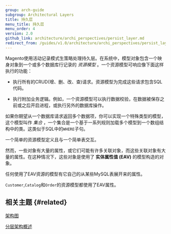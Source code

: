 ```yaml
---
group: arch-guide
subgroup: Architectural Layers
title: 持久层
menu_title: 持久层
menu_order: 4
version: 2.0
github_link: architecture/archi_perspectives/persist_layer.md
redirect_from: /guides/v1.0/architecture/archi_perspectives/persist_layer.html
---
```


Magento使用活动记录模式生策略处理持久层。在系统中，模型对象包含一个映身对象到一个或多个数据库行记录的 *资源模型* 。一个资源模型可响应像下面这样执行的功能：

* 执行所有的CRUD(增、删、改、查)请求。资源模型为完成这些请求包含SQL代码。

* 执行附加业务逻辑。例如，一个资源模型可以执行数据校验，在数据被保存之前或之后开启进程，或执行另外的数据库操作。

如果你期望从一个数据库请求返回多个数据项，你可以实现一个特殊类型的模型，这个模型叫作 *集合* ，一个集合是一个基于一系列规则加载多个模型到一个数组结构中的类。这类似于SQL中的`WHERE`子句。

一个简单的资源模型定义且与一个简单表交互。

然而，一些对象有大量的属性，或它们可能有许多关联对象，而这些关联对象有大量的属性。在这种情况下，这些对象是使用了 **实体属性值 (EAV)** 的模型构造的对象。 

任何使用了EAV资源的模型有它自己的从某些MySQL表展开来的属性。

`Customer`,`Catalog`和`Order`的资源模型都使用了EAV属性。

## 相关主题 {#related}

<a href="{{ page.baseurl }}/architecture/archi_perspectives/arch_diagrams.html">架构图</a>

<a href="{{ page.baseurl }}/architecture/archi_perspectives/ALayers_intro.html">分层架构概述</a>
